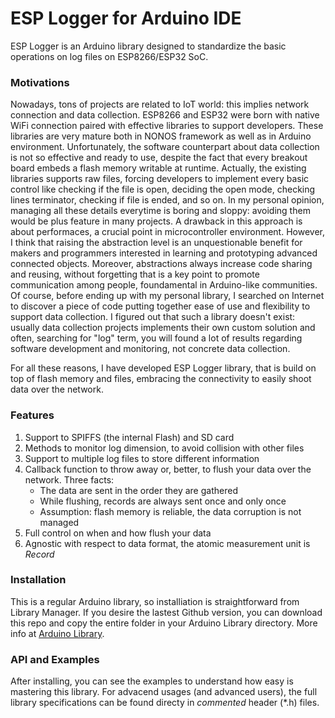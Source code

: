 # ESP Logger for Arduino IDE
ESP Logger is an Arduino library designed to standardize the basic operations on log files on ESP8266/ESP32 SoC.

### Motivations
Nowadays, tons of projects are related to IoT world: this implies network connection and data collection. ESP8266 and ESP32 were born with native WiFi connection paired with effective libraries to support developers. These libraries are very mature both in NONOS framework as well as in Arduino environment. Unfortunately, the software counterpart about data collection is not so effective and ready to use, despite the fact that every breakout board embeds a flash memory writable at runtime. Actually, the existing libraries supports raw files, forcing developers to implement every basic control like checking if the file is open, deciding the open mode, checking lines terminator, checking if file is ended, and so on. In my personal opinion, managing all these details everytime is boring and sloppy: avoiding them would be plus feature in many projects. A drawback in this approach is about performaces, a crucial point in microcontroller environment. However, I think that raising the abstraction level is an unquestionable benefit for makers and programmers interested in learning and prototyping advanced connected objects. Moreover, abstractions always increase code sharing and reusing, without forgetting that is a key point to promote communication among people, foundamental in Arduino-like communities. Of course, before ending up with my personal library, I searched on Internet to discover a piece of code putting together ease of use and flexibility to support data collection. I figured out that such a library doesn't exist: usually data collection projects implements their own custom solution and often, searching for "log" term, you will found a lot of results regarding software development and monitoring, not concrete data collection.

For all these reasons, I have developed ESP Logger library, that is build on top of flash memory and files, embracing the connectivity to easily shoot data over the network.

### Features
1. Support to SPIFFS (the internal Flash) and SD card
2. Methods to monitor log dimension, to avoid collision with other files
3. Support to multiple log files to store different information
4. Callback function to throw away or, better, to flush your data over the network. Three facts:
    * The data are sent in the order they are gathered 
    * While flushing, records are always sent once and only once
    * Assumption: flash memory is reliable, the data corruption is not managed
5. Full control on when and how flush your data
6. Agnostic with respect to data format, the atomic measurement unit is *Record*

### Installation
This is a regular Arduino library, so installiation is straightforward from Library Manager. If you desire the lastest Github version, you can download this repo and copy the entire folder in your Arduino Library directory. More info at [Arduino Library](https://www.arduino.cc/en/Guide/Libraries).

### API and Examples
After installing, you can see the examples to understand how easy is mastering this library. For advacend usages (and advanced users), the full library specifications can be found directy in *commented* header (*.h) files.